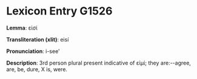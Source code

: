 # Lexicon Entry G1526

**Lemma**: εἰσί

**Transliteration (xlit)**: eisí

**Pronunciation**: i-see'

**Description**:
3rd person plural present indicative of εἰμί; they are:--agree, are, be, dure, X is, were.
